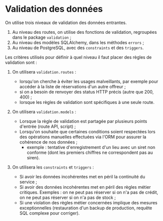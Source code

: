 # Validation des données

On utilise trois niveaux de validation des données entrantes.

1. Au niveau des routes, on utilise des fonctions de validation, regroupées dans le package `validation` ;
2. Au niveau des modèles SQLAlchemy, dans les méthodes `errors` ;
3. Au niveau de PostgreSQL, avec des `constraints` et des `triggers`.

Les critères utilisés pour définir à quel niveau il faut placer des règles de validation sont :

1. On utilisera `validation.routes` :
    - lorsqu'on cherche à éviter les usages malveillants, par exemple pour accéder à la liste de réservations d'un autre offreur ;
    - si on a besoin de renvoyer des status HTTP précis (autre que 200, 400) ;
    - lorsque les règles de validation sont spécifiques à une seule route.

2. On utilisera `validation.models` :
    - Lorsque la règle de validation est partagée par plusieurs points d'entrée (route API, script) ;
    - Lorsqu'on souhaite que certaines conditions soient respectées lors des opérations manuelles effectuées via l'ORM pour assurer la cohérence de nos données ;
        - exemple : tentative d'enregistrement d'un lieu avec un siret non conforme (dont les premiers chiffres ne correspondent pas au siren).

3. On utilisera les `constraints` et `triggers` :
    - Si avoir les données incohérentes met en péril la continuité du service ;
    - Si avoir des données incohérentes met en péril des règles métier critiques. Exemples : on ne peut pas réserver si on n'a pas de crédit, on ne peut pas réserver si on n'a pas de stock ;
    - Si une violation des règles métier concernées implique des mesures exceptionnelles (restauration d'un backup de production, requête SQL complexe pour corriger).

